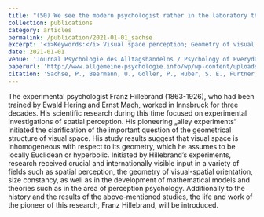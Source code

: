 ```yaml
---
title: "(50) We see the modern psychologist rather in the laboratory than in the study room – The alley experiments by Franz Hillebrand (1863-1926)"
collection: publications
category: articles
permalink: /publication/2021-01-01_sachse
excerpt: '<i>Keywords:</i> Visual space perception; Geometry of visual space; Non-euclidean space perception; Alley experiments; Franz Hillebrand'
date: 2021-01-01
venue: 'Journal Psychologie des Alltagshandelns / Psychology of Everyday Activity'
paperurl: 'http://www.allgemeine-psychologie.info/wp/wp-content/uploads/2022/04/05_Sachse.pdf'
citation: 'Sachse, P., Beermann, U., Goller, P., Huber, S. E., Furtner, M. R., Maran, T., Marhenke, R., Tabuchi, H., Hoffmann, A., Büsel, C., & Martini, M. (2021). We see the modern psychologist rather in the laboratory than in the study room – The alley experiments by Franz Hillebrand (1863-1926). <i>Journal Psychologie des Alltagshandelns / Psychology of Everyday Activity, 14</i>(1), 45-55.'
---
```


The experimental psychologist Franz Hillebrand (1863-1926), who had been trained by Ewald Hering and Ernst Mach, worked in  Innsbruck for three decades. His scientific research during this time focused on experimental investigations of spatial perception. His pioneering „alley experiments“ initiated the clarification of the important question of the geometrical structure of visual space. His study results suggest that visual space is inhomogeneous with respect to its geometry, which he assumes to be locally Euclidean or hyperbolic. Initiated by Hillebrand’s experiments, research received crucial and internationally visible input in a variety of fields such as spatial perception, the geometry of visual-spatial orientation, size constancy, as well as in the development of mathematical models and theories such as in the area of perception psychology. Additionally to the history and the results of the above-mentioned studies, the life and work of the pioneer of this research, Franz Hillebrand, will be introduced.